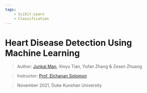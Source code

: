 ```yaml
---
tags:
    - Scikit-Learn
    - Classification
---
```


# Heart Disease Detection Using Machine Learning

> Author: [Junkai Man](https://keon.im), Xinyu Tian, Yufan Zhang & Zesen Zhuang

> Instructor: [Prof. Elchanan Solomon](https://elchanansolomon.com/)

> November 2021, Duke Kunshan University
